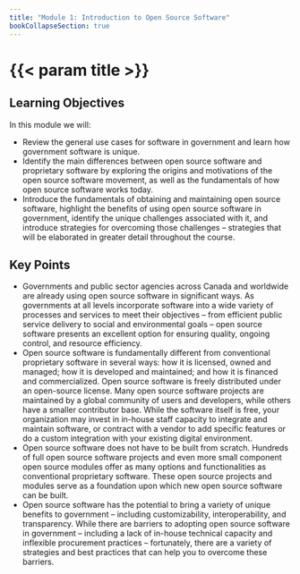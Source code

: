 ```yaml
---
title: "Module 1: Introduction to Open Source Software"
bookCollapseSection: true
---
```


# {{< param title >}}


## Learning Objectives

In this module we will:

- Review the general use cases for software in government and learn how government software is unique.
- Identify the main differences between open source software and proprietary software by exploring the origins and motivations of the open source software movement, as well as the fundamentals of how open source software works today.
- Introduce the fundamentals of obtaining and maintaining open source software, highlight the benefits of using open source software in government, identify the unique challenges associated with it, and introduce strategies for overcoming those challenges – strategies that will be elaborated in greater detail throughout the course.

## Key Points

- Governments and public sector agencies across Canada and worldwide are already using open source software in significant ways. As governments at all levels incorporate software into a wide variety of processes and services to meet their objectives – from efficient public service delivery to social and environmental goals – open source software presents an excellent option for ensuring quality, ongoing control, and resource efficiency.
- Open source software is fundamentally different from conventional proprietary software in several ways: how it is licensed, owned and managed; how it is developed and maintained; and how it is financed and commercialized. Open source software is freely distributed under an open-source license. Many open source software projects are maintained by a global community of users and developers, while others have a smaller contributor base. While the software itself is free, your organization may invest in in-house staff capacity to integrate and maintain software, or contract with a vendor to add specific features or do a custom integration with your existing digital environment.
- Open source software does not have to be built from scratch. Hundreds of full open source software projects and even more small component open source modules offer as many options and functionalities as conventional proprietary software. These open source projects and modules serve as a foundation upon which new open source software can be built.
- Open source software has the potential to bring a variety of unique benefits to government – including customizability, interoperability, and transparency. While there are barriers to adopting open source software in government – including a lack of in-house technical capacity and inflexible procurement practices – fortunately, there are a variety of strategies and best practices that can help you to overcome these barriers.
